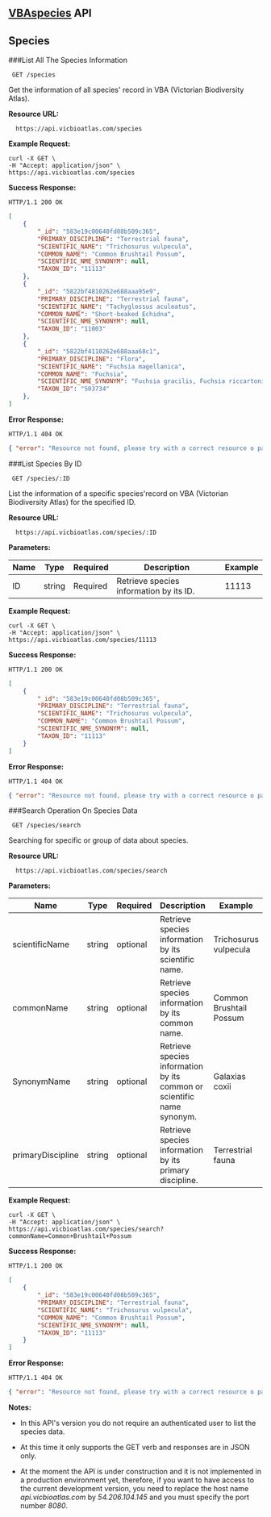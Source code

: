 **[VBAspecies](https://github.com/CodeforAustralia/VBAspecies) API**
----
**Species**
----
###List All The Species Information

```
 GET /species
```

 Get the information of all species' record in VBA (Victorian Biodiversity Atlas).
 
 **Resource URL:**
```
  https://api.vicbioatlas.com/species
```
**Example Request:**

```
curl -X GET \ 
-H "Accept: application/json" \
https://api.vicbioatlas.com/species
```

**Success Response:**

```
HTTP/1.1 200 OK
```  
```json
[
	{
		"_id": "583e19c00640fd08b509c365",
		"PRIMARY_DISCIPLINE": "Terrestrial fauna",
		"SCIENTIFIC_NAME": "Trichosurus vulpecula",
		"COMMON_NAME": "Common Brushtail Possum",
		"SCIENTIFIC_NME_SYNONYM": null,
		"TAXON_ID": "11113"
	},
    {
	    "_id": "5822bf4810262e688aaa95e9",
	    "PRIMARY_DISCIPLINE": "Terrestrial fauna",
	    "SCIENTIFIC_NAME": "Tachyglossus aculeatus",
	    "COMMON_NAME": "Short-beaked Echidna",
	    "SCIENTIFIC_NME_SYNONYM": null,
	    "TAXON_ID": "11003"
    },
    {
	    "_id": "5822bf4110262e688aaa68c1",
	    "PRIMARY_DISCIPLINE": "Flora",
	    "SCIENTIFIC_NAME": "Fuchsia magellanica",
	    "COMMON_NAME": "Fuchsia",
	    "SCIENTIFIC_NME_SYNONYM": "Fuchsia gracilis, Fuchsia riccartonii, Fuchsia magellanica var. macrostemma, Fuchsia macrostemma, Fuchsia magellanica",
	    "TAXON_ID": "503734"
    },
]
```
  **Error Response:**
```
HTTP/1.1 404 OK
```  

```json
{ "error": "Resource not found, please try with a correct resource o parameter value" }
```

###List Species By ID

```
 GET /species/:ID
```

 List the information of a specific species'record on VBA (Victorian Biodiversity Atlas)
 for the specified ID.
 
 
 **Resource URL:**
```
  https://api.vicbioatlas.com/species/:ID
```

  
**Parameters:**

  Name | Type|Required| Description| Example
------------ | -------------| -------------| -------------| -------------
ID | string| Required| Retrieve species information by its ID.| 11113


**Example Request:**

```
curl -X GET \ 
-H "Accept: application/json" \
https://api.vicbioatlas.com/species/11113
```

**Success Response:**

```
HTTP/1.1 200 OK
```  
```json
[
	{
		"_id": "583e19c00640fd08b509c365",
		"PRIMARY_DISCIPLINE": "Terrestrial fauna",
		"SCIENTIFIC_NAME": "Trichosurus vulpecula",
		"COMMON_NAME": "Common Brushtail Possum",
		"SCIENTIFIC_NME_SYNONYM": null,
		"TAXON_ID": "11113"
	}
]
```
  **Error Response:**
```
HTTP/1.1 404 OK
```  

```json
{ "error": "Resource not found, please try with a correct resource o parameter value" }
```

###Search Operation On Species Data

```
 GET /species/search
```

 Searching for specific or group of data about species.
 
 
 **Resource URL:**
```
  https://api.vicbioatlas.com/species/search
```
**Parameters:**

  Name | Type|Required| Description| Example
------------ | -------------| -------------| -------------| -------------
scientificName | string| optional| Retrieve species information by its scientific name.| Trichosurus vulpecula
commonName| string| optional| Retrieve species information by its common name.| Common Brushtail Possum
SynonymName|string| optional| Retrieve species information by its common or scientific name synonym.| Galaxias coxii
primaryDiscipline|string| optional| Retrieve species information by its primary discipline.| Terrestrial fauna

**Example Request:**

```
curl -X GET \ 
-H "Accept: application/json" \
https://api.vicbioatlas.com/species/search?commonName=Common+Brushtail+Possum
```

**Success Response:**

```
HTTP/1.1 200 OK
```  
```json
[
	{
		"_id": "583e19c00640fd08b509c365",
		"PRIMARY_DISCIPLINE": "Terrestrial fauna",
		"SCIENTIFIC_NAME": "Trichosurus vulpecula",
		"COMMON_NAME": "Common Brushtail Possum",
		"SCIENTIFIC_NME_SYNONYM": null,
		"TAXON_ID": "11113"
	}
]
```
  **Error Response:**
```
HTTP/1.1 404 OK
```  

```json
{ "error": "Resource not found, please try with a correct resource o parameter value" }
```

**Notes:**

* In this API's version you do not require an authenticated user to list the species data.

* At this time it only supports the GET verb and responses are in JSON only.

* At the moment the API is under construction and it is not implemented in a production environment yet,
therefore, if you want to have access to the current development version, you need to replace the host
name *api.vicbioatlas.com* by *54.206.104.145* and you must specify the port number *8080*.
